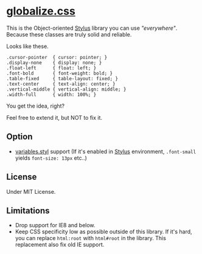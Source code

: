 # [globalize.css](https://github.com/BYODKM/globalize.css/blob/master/stylesheets/globalize.css)

This is the Object-oriented [Stylus](http://learnboost.github.io/stylus/) library you can use _"everywhere"_. Because these classes are truly solid and reliable.

Looks like these.

```
.cursor-pointer  { cursor: pointer; }
.display-none    { display: none; }
.float-left      { float: left; }
.font-bold       { font-weight: bold; }
.table-fixed     { table-layout: fixed; }
.text-center     { text-align: center; }
.vertical-middle { vertical-align: middle; }
.width-full      { width: 100%; }
```

You get the idea, right?

Feel free to extend it, but NOT to fix it.

## Option

- [variables.styl](https://github.com/BYODKM/globalize.css/blob/master/stylesheets/variables.styl) support (If it's enabled in [Stylus](http://learnboost.github.io/stylus/) environment, `.font-small` yields `font-size: 13px` etc..)

## License

Under MIT License.

## Limitations

* Drop support for IE8 and below.
* Keep CSS specificity low as possible outside of this library. If it's hard, you can replace `html:root` with `html#root` in the library. This replacement also fix old IE support.
